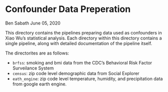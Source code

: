 Confounder Data Preperation
================
Ben Sabath
June 05, 2020

This directory contains the pipelines preparing data used as confounders
in Xiao Wu’s statistical analysis. Each directory within this directory
contains a single pipeline, along with detailed documentation of the
pipeline itself.

The directorites are as follows:

  - `brfss`: smoking and bmi data from the CDC’s Behavioral Risk Factor
    Surveilance System
  - `census`: zip code level demographic data from Social Explorer
  - `eath_engine`: zip code level temperature, humidity, and
    precipitation data from google earth engine.
